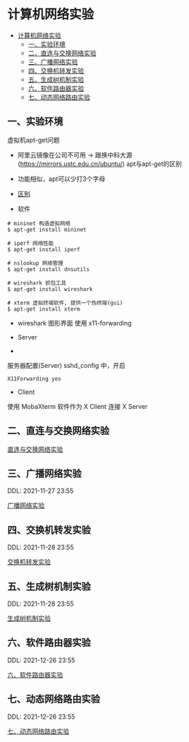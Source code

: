 # 计算机网络实验

- [计算机网络实验](#计算机网络实验)
  - [一、实验环境](#一实验环境)
  - [二、直连与交换网络实验](#二直连与交换网络实验)
  - [三、广播网络实验](#三广播网络实验)
  - [四、交换机转发实验](#四交换机转发实验)
  - [五、生成树机制实验](#五生成树机制实验)
  - [六、软件路由器实验](#六软件路由器实验)
  - [七、动态网络路由实验](#七动态网络路由实验)
## 一、实验环境
虚拟机apt-get问题
   - 阿里云镜像在公司不可用 -> 跟换中科大源(https://mirrors.ustc.edu.cn/ubuntu/)
apt与apt-get的区别
   - 功能相似，apt可以少打3个字母 
   - [区别](https://blog.csdn.net/liudsl/article/details/79200134)


- 软件

```shell
# mininet 构造虚拟网络
$ apt-get install mininet

# iperf 网络性能
$ apt-get install iperf

# nslookup 网络管理
$ apt-get install dnsutils

# wireshark 抓包工具
$ apt-get install wireshark

# xterm 虚拟终端软件, 提供一个伪终端(gui)
$ apt-get install xterm
```

- wireshark 图形界面
使用 x11-forwarding

- Server
- 
服务器配置(Server)
sshd_config 中，开启

```shell
X11Forwarding yes
```

- Client

使用 MobaXterm 软件作为 X Client 连接 X Server

## 二、直连与交换网络实验

[直连与交换网络实验](./01-直连与交换网络实验.md)

## 三、广播网络实验

DDL: 2021-11-27 23:55

[广播网络实验](./02-广播网络实验.md)

## 四、交换机转发实验

DDL: 2021-11-28 23:55

[交换机转发实验](./03-交换机转发实验.md)

## 五、生成树机制实验

DDL: 2021-11-28 23:55

[生成树机制实验](./04-生成树机制实验.md)

## 六、软件路由器实验

DDL: 2021-12-26 23:55

[六、软件路由器实验](./05-软件路由器实验.md)

## 七、动态网络路由实验

DDL: 2021-12-26 23:55

[七、动态网络路由实验](./06-动态网络路由实验.md)
